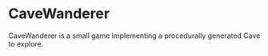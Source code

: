 ﻿# CaveWanderer

CaveWanderer is a small game implementing a procedurally generated Cave to explore.